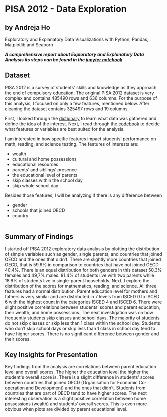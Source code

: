 # PISA 2012 - Data Exploration
## by Andreja Ho
Exploratory and Explanatory Data Visualizations with Python, Pandas, Matplotlib and Seaborn

***A comprehensive report about Exploratory and Explanatory Data Analysis its steps can be found in the [jupyter notebook](Data_Exploration.ipynb)***


## Dataset

PISA 2012 is a survey of students' skills and knowledge as they approach the end of compulsory education. The original PISA 2012 dataset is very complex and contains 485490 rows and 636 columns. For the purpose of this analysis, I focused on only a few features, mentioned below. After cleaning the dataset contains 325497 rows and 19 columns.

First, I looked through the [dictionary](Data/pisadict2012.csv) to learn what data was gathered and define the idea of the interest. Next, I read through the [codebook](https://www.oecd.org/pisa/pisaproducts/PISA-2012-technical-report-final.pdf) to decide what features or variables are best suited for the analysis.
 
I am interested in how specific features impact students’ performance on math, reading, and science testing. The features of interests are:<br>
   - wealth<br> 
   - cultural and home possessions<br>
   - educational resources<br>
   - parents’ and siblings’ presence<br>
   - the educational level of parents<br>
   - skip classes within the school day<br>
   - skip whole school day<br>
  
Besides those features, I will be analyzing if there is any difference between<br>
   - gender<br>
   - schools that joined OECD<br>
   - country<br><br>


## Summary of Findings

I started off PISA 2012 exploratory data analysis by plotting the distribution of simple variables such as gender, single parents, and countries that joined OECD and the ones that didn’t.
There are slightly more countries that joined OECD, that is 59.6% in comparison to countries that have not joined OECD 40.4%. There is an equal distribution for both genders in this dataset 50,3% females and 49,7% males. 81.4% of students live with two parents while 18.6% of students live in single-parent households. Next, I explore the distribution of the scores for mathematics, reading, and science. All three features had a normal distribution. Parent education level for mothers and fathers is very similar and are distributed in 7 levels from ISCED 0 to ISCED 6 with the highest count in the categories ISCED 4 and ISCED 6. There were slight positive correlations between students’ scores and parent education, their wealth, and home possessions. The next investigation was on how frequently students skip classes and school days. The majority of students do not skip classes or skip less than 1 class within the school day. Students who don’t skip school days or skip less than 1 class in school day tend to have higher scores. There is no significant difference between gender and their scores.

## Key Insights for Presentation

Key findings from the analysis are correlations between parent education level and overall scores. The higher the education level the higher the student's overall score is. There is a slight difference in students’ scores between countries that joined OECD (Organisation for Economic Co-operation and Development) and the ones that didn’t. Students from countries that are part of OECD tend to have higher scores. The next interesting observation is a slight positive correlation between home possessions (wealth) and students’ overall scores. This is even more obvious when plots are divided by parent educational level. 


